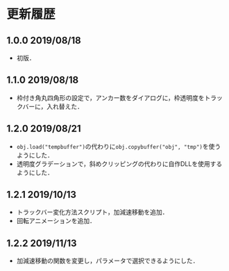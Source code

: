 # 更新履歴

## 1.0.0 2019/08/18
- 初版．

## 1.1.0 2019/08/18
- 枠付き角丸四角形の設定で，アンカー数をダイアログに，枠透明度をトラックバーに，入れ替えた．

## 1.2.0 2019/08/21
- `obj.load("tempbuffer")`の代わりに`obj.copybuffer("obj", "tmp")`を使うようにした．
- 透明度グラデーションで，斜めクリッピングの代わりに自作DLLを使用するようにした．

## 1.2.1 2019/10/13
- トラックバー変化方法スクリプト，加減速移動を追加．
- 回転アニメーションを追加．

## 1.2.2 2019/11/13
- 加減速移動の関数を変更し，パラメータで選択できるようにした．

